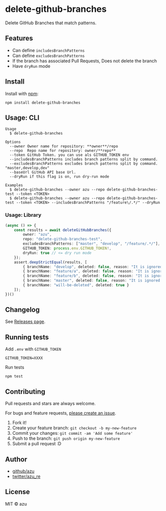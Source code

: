 # delete-github-branches

Delete GitHub Branches that match patterns.

## Features

- Can define `includesBranchPatterns`
- Can define `excludesBranchPatterns`
- If the branch has associated Pull Requests, Does not delete the branch
- Have `dryRun` mode

## Install

Install with [npm](https://www.npmjs.com/):

    npm install delete-github-branches

## Usage: CLI

    Usage
      $ delete-github-branches
 
    Options
      --owner Owner name for repository: **owner**/repo
      --repo  Repo name for repository: owner/**repo**
      --token GitHub Token. you can use als GITHUB_TOKEN env
      --includesBranchPatterns includes branch patterns split by command. 
      --excludesBranchPatterns excludes branch patterns split by command. "master,develop,dev"
      --baseUrl GitHub API base Url.
      --dryRun if this flag is on, run dry-run mode
 
    Examples
      $ delete-github-branches --owner azu --repo delete-github-branches-test --token <TOKEN>
      $ delete-github-branches --owner azu --repo delete-github-branches-test --token <TOKEN> --includesBranchPatterns "/feature\/.*/" --dryRun


### Usage: Library

```ts
(async () => {
    const results = await deleteGitHubBranches({
        owner: "azu",
        repo: "delete-github-branches-test",
        excludesBranchPatterns: ["master", "develop", "/feature/.*/"],
        GITHUB_TOKEN: process.env.GITHUB_TOKEN!,
        dryRun: true // <= dry run mode
    });
    assert.deepStrictEqual(results, [
        { branchName: "develop", deleted: false, reason: "It is ignored by includes/excludes patterns" },
        { branchName: "feature/a", deleted: false, reason: "It is ignored by includes/excludes patterns" },
        { branchName: "feature/b", deleted: false, reason: "It is ignored by includes/excludes patterns" },
        { branchName: "master", deleted: false, reason: "It is ignored by includes/excludes patterns" },
        { branchName: "will-be-deleted", deleted: true }
    ]);
})()
```

## Changelog

See [Releases page](https://github.com/azu/delete-github-branches/releases).

## Running tests

Add `.env` with `GITHUB_TOKEN`

```
GITHUB_TOKEN=XXXX
```

Run tests

    npm test

## Contributing

Pull requests and stars are always welcome.

For bugs and feature requests, [please create an issue](https://github.com/azu/delete-github-branches/issues).

1. Fork it!
2. Create your feature branch: `git checkout -b my-new-feature`
3. Commit your changes: `git commit -am 'Add some feature'`
4. Push to the branch: `git push origin my-new-feature`
5. Submit a pull request :D

## Author

- [github/azu](https://github.com/azu)
- [twitter/azu_re](https://twitter.com/azu_re)

## License

MIT © azu
